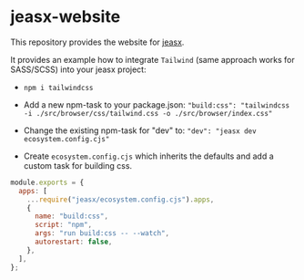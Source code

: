 # jeasx-website

This repository provides the website for [jeasx](https://github.com/jeasx/jeasx).

It provides an example how to integrate `Tailwind` (same approach works for SASS/SCSS) into your jeasx project:

- `npm i tailwindcss`

- Add a new npm-task to your package.json: `"build:css": "tailwindcss -i ./src/browser/css/tailwind.css -o ./src/browser/index.css"`

- Change the existing npm-task for "dev" to: `"dev": "jeasx dev ecosystem.config.cjs"`

- Create `ecosystem.config.cjs` which inherits the defaults and add a custom task for building css.

```js
module.exports = {
  apps: [
    ...require("jeasx/ecosystem.config.cjs").apps,
    {
      name: "build:css",
      script: "npm",
      args: "run build:css -- --watch",
      autorestart: false,
    },
  ],
};
```
